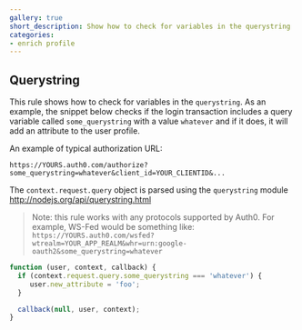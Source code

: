 ```yaml
---
gallery: true
short_description: Show how to check for variables in the querystring
categories:
- enrich profile
---
```

## Querystring

This rule shows how to check for variables in the `querystring`. As an example, the snippet below checks if the login transaction includes a query variable called `some_querystring` with a value `whatever` and if it does, it will add an attribute to the user profile.

An example of typical authorization URL:

`https://YOURS.auth0.com/authorize?some_querystring=whatever&client_id=YOUR_CLIENTID&...`

The `context.request.query` object is parsed using the `querystring` module <http://nodejs.org/api/querystring.html>

> Note: this rule works with any protocols supported by Auth0. For example, WS-Fed would be something like: `https://YOURS.auth0.com/wsfed?wtrealm=YOUR_APP_REALM&whr=urn:google-oauth2&some_querystring=whatever`

```js
function (user, context, callback) {
  if (context.request.query.some_querystring === 'whatever') {
     user.new_attribute = 'foo';
  }

  callback(null, user, context);
}
```
